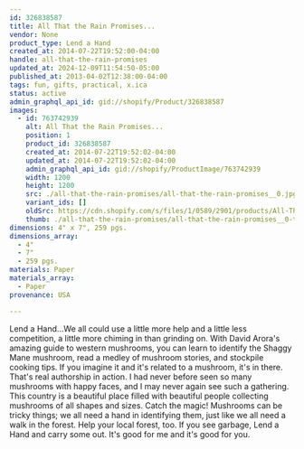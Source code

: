 ```yaml
---
id: 326838587
title: All That the Rain Promises...
vendor: None
product_type: Lend a Hand
created_at: 2014-07-22T19:52:00-04:00
handle: all-that-the-rain-promises
updated_at: 2024-12-09T11:54:50-05:00
published_at: 2013-04-02T12:38:00-04:00
tags: fun, gifts, practical, x.ica
status: active
admin_graphql_api_id: gid://shopify/Product/326838587
images:
  - id: 763742939
    alt: All That the Rain Promises...
    position: 1
    product_id: 326838587
    created_at: 2014-07-22T19:52:02-04:00
    updated_at: 2014-07-22T19:52:02-04:00
    admin_graphql_api_id: gid://shopify/ProductImage/763742939
    width: 1200
    height: 1200
    src: ./all-that-the-rain-promises/all-that-the-rain-promises__0.jpg
    variant_ids: []
    oldSrc: https://cdn.shopify.com/s/files/1/0589/2901/products/All-That-the-Rain-Promises_1.jpeg?v=1406073122
    thumb: ./all-that-the-rain-promises/all-that-the-rain-promises__0-thumb.jpg
dimensions: 4" x 7", 259 pgs.
dimensions_array:
  - 4"
  - 7"
  - 259 pgs.
materials: Paper
materials_array:
  - Paper
provenance: USA

---
```


Lend a Hand...We all could use a little more help and a little less competition, a little more chiming in than grinding on. With David Arora's amazing guide to western mushrooms, you can learn to identify the Shaggy Mane mushroom, read a medley of mushroom stories, and stockpile cooking tips. If you imagine it and it's related to a mushroom, it's in there. That's real authorship in action. I had never before seen so many mushrooms with happy faces, and I may never again see such a gathering. This country is a beautiful place filled with beautiful people collecting mushrooms of all shapes and sizes. Catch the magic! Mushrooms can be tricky things; we all need a hand in identifying them, just like we all need a walk in the forest. Help your local forest, too. If you see garbage, Lend a Hand and carry some out. It's good for me and it's good for you.